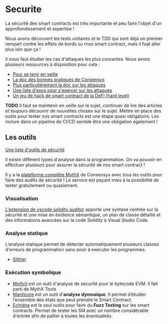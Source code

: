 # Securite

La sécurité des smart contracts est très importante et peu faire l'objet d'un approfondissement et expertise !

Nous avons découvert les tests unitaires et le TDD qui sont déjà un premier rempart contre les effets de bords su rnos smart contract, mais il fuat aller plus loin que ça !

Il nous faut étudier les cas d'attaques les plus courantes. Nous avons plusieurs ressources à disposition pour cela :

- [Pour se tenir en veille](https://rekt.news/)
- [La doc des bonnes pratiques de Consensys](https://consensys.github.io/smart-contract-best-practices/)
- [Plus particulièrement la doc sur les attaques](https://consensys.github.io/smart-contract-best-practices/attacks/)
- [Une liste d'exos pour s'exercer sur les attaques](https://github.com/clesaege/HackSmartContract/blob/master/contracts/SolidityHackingWorkshopV8.sol)
- [Un jeu de hack de smart contract de la DeFI (hard level)](https://www.damnvulnerabledefi.xyz/)

**TODO** Il faut se maintenir en veille sur le sujet, continuer de lire des articles et toujours découvrir de nouvelles choses sur le sujet. Mettre en place des outils pour tester nos smart contracts est une étape quasi obligatoire. Les inclure dans un pipeline de CI/CD semble être une obligation egalement !

## Les outils

[Une liste d'outils de sécurité](https://consensys.github.io/smart-contract-best-practices/security-tools/)

Il existe différent types d'analyse dans la programmation. On va pouvoir en effectuer plusieurs pour assurer la sécurité de nos smart contract !

Il y a la [plateforme complète MythX](https://dashboard.mythx.io/) de Consensys avec tous les outils pour faire des audits de sécurité ! Le service est payant mais à la possibilité de tester gratuitement ou quasiement.

### Visualisation

[L'extension de vscode solidity auditor](https://github.com/ConsenSys/vscode-solidity-auditor) apporte une syntaxe centrée sur la sécurité et une mise en évidence sémantique, un plan de classe détaillé et des informations avancées sur le code Solidity à Visual Studio Code.

### Analyse statique

L’analyse statique permet de détecter automatiquement plusieurs classes d'erreurs de programmation sans avoir à executer les programmes.

- [Slither](https://github.com/crytic/slither)

### Exécution symbolique

- [Mythril](https://github.com/ConsenSys/mythril) est un outil d'analyse de sécurité pour le bytecode EVM. Il fait parti de MythX Tools
- [Manticore](https://github.com/trailofbits/manticore) est un outil d'**analyse dynmaique**. Il permet d’étudier l’ensemble des états que peut prendre le Smart Contract.
- [Echidna](https://github.com/crytic/echidna) est le seul outils pour faire du **Fuzz Testing** sur les smart contracts. Permet de tester les SM avec un nombre considérable d'entrée afin de pallier à toutes les éventualités.
